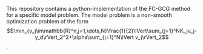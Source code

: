 This repository contains a python-implementation of the FC-GCG method for a specific model problem.
The model problem is a non-smooth optimization problem of the form $$\min_{v_j\in\mathbb{R}^n,j=1,\dots,N}\frac{1}{2}\lVert\sum_{j=1}^NK_jv_j-y_d\rVert_2^2+\alpha\sum_{j=1}^N\lVert v_j\rVert_2$$.

